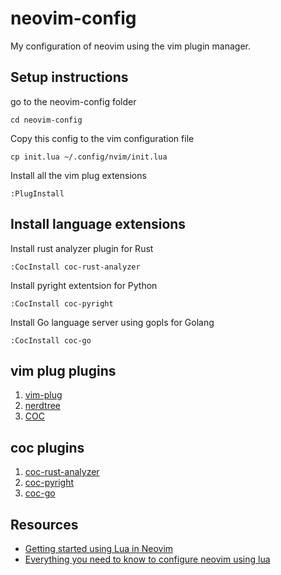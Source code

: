 # neovim-config
My configuration of neovim using the vim plugin manager.

## Setup instructions

go to the neovim-config folder
```
cd neovim-config
```
Copy this config to the vim configuration file
```
cp init.lua ~/.config/nvim/init.lua
```

Install all the vim plug extensions
```
:PlugInstall
```

## Install language extensions
Install rust analyzer plugin for Rust
```
:CocInstall coc-rust-analyzer
```

Install pyright extentsion for Python
```
:CocInstall coc-pyright
```

Install Go language server using gopls for Golang
```
:CocInstall coc-go
```

## vim plug plugins
1. [vim-plug](https://github.com/junegunn/vim-plug)
2. [nerdtree](https://github.com/preservim/nerdtree)
3. [COC](https://github.com/neoclide/coc.nvim)

## coc plugins
1. [coc-rust-analyzer](https://github.com/fannheyward/coc-rust-analyzer)
2. [coc-pyright](https://github.com/fannheyward/coc-pyright)
3. [coc-go](https://github.com/josa42/coc-go)

## Resources
* [Getting started using Lua in Neovim](https://github.com/nanotee/nvim-lua-guide#defining-mappings)
* [Everything you need to know to configure neovim using lua](https://vonheikemen.github.io/devlog/tools/configuring-neovim-using-lua/)
